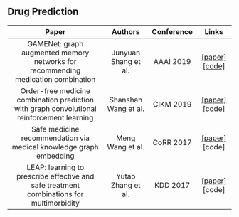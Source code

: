 ## Drug Prediction

Paper | Authors | Conference | Links
:-: | :-: | :-: | :-:
GAMENet: graph augmented memory networks for recommending medication combination| Junyuan Shang et al.|AAAI 2019 | [[paper]](https://arxiv.org/pdf/1809.01852.pdf) [[code]](https://github.com/sjy1203/GAMENet)
Order-free medicine combination prediction with graph convolutional reinforcement learning| Shanshan Wang et al.|CIKM 2019 | [[paper]](https://staff.fnwi.uva.nl/m.derijke/wp-content/papercite-data/pdf/wang-2019-order-free.pdf) [[code]](https://github.com/WOW5678/CompNet)
Safe medicine recommendation via medical knowledge graph embedding | Meng Wang et al.|CoRR 2017|[[paper]](https://arxiv.org/abs/1710.05980)[code]
LEAP: learning to prescribe effective and safe treatment combinations for multimorbidity|Yutao Zhang et al.|KDD 2017|[[paper]](http://keg.cs.tsinghua.edu.cn/jietang/publications/KDD17-Zhang-et-al-LEAP-DL-pred-Healthcare.pdf)[code]



